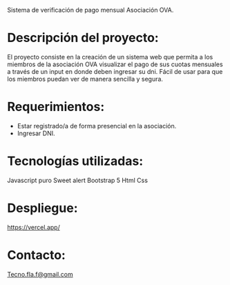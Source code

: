 Sistema de verificación de pago mensual Asociación OVA.﻿

# Descripción del proyecto: 
El proyecto consiste en la creación de un sistema web que permita a los miembros de la asociación OVA visualizar el pago de sus cuotas mensuales a través de un input en donde deben ingresar su dni. Fácil de usar para que los miembros puedan ver de manera sencilla y segura.

# Requerimientos: 
- Estar registrado/a de forma presencial en la asociación.
- Ingresar DNI.

# Tecnologías utilizadas:
Javascript puro
Sweet alert
Bootstrap 5
Html
Css



# Despliegue:
https://vercel.app/

# Contacto:
Tecno.fla.f@gmail.com